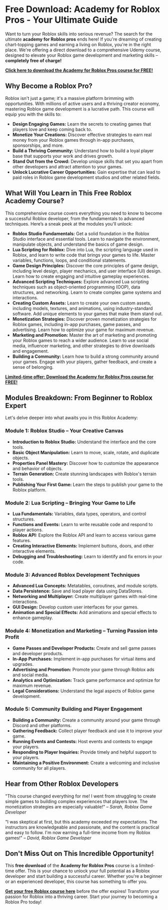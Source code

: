 # Free Download: Academy for Roblox Pros - Your Ultimate Guide

Want to turn your Roblox skills into serious revenue? The search for the ultimate **academy for Roblox pros** ends here! If you're dreaming of creating chart-topping games and earning a living on Roblox, you're in the right place. We're offering a direct download to a comprehensive Udemy course, designed to elevate your Roblox game development and marketing skills – **completely free of charge!**

[**Click here to download the Academy for Roblox Pros course for FREE!**](https://udemywork.com/academy-for-roblox-pros)

## Why Become a Roblox Pro?

Roblox isn't just a game; it's a massive platform brimming with opportunities. With millions of active users and a thriving creator economy, mastering Roblox game development is a lucrative path. This course will equip you with the skills to:

*   **Design Engaging Games:** Learn the secrets to creating games that players love and keep coming back to.
*   **Monetize Your Creations:** Discover effective strategies to earn real money from your Roblox games through in-app purchases, sponsorships, and more.
*   **Build a Thriving Community:** Understand how to build a loyal player base that supports your work and drives growth.
*   **Stand Out from the Crowd:** Develop unique skills that set you apart from other developers and attract attention to your games.
*   **Unlock Lucrative Career Opportunities:** Gain expertise that can lead to paid roles in Roblox game development studios and other related fields.

## What Will You Learn in This Free Roblox Academy Course?

This comprehensive course covers everything you need to know to become a successful Roblox developer, from the fundamentals to advanced techniques. Here’s a sneak peek at the modules you'll unlock:

*   **Roblox Studio Fundamentals:** Get a solid foundation in the Roblox Studio interface and essential tools. Learn to navigate the environment, manipulate objects, and understand the basics of game design.
*   **Lua Scripting for Roblox:** Dive into Lua, the scripting language used in Roblox, and learn to write code that brings your games to life. Master variables, functions, loops, and conditional statements.
*   **Game Design Principles:** Discover the core principles of game design, including level design, player mechanics, and user interface (UI) design. Learn how to create engaging and intuitive gameplay experiences.
*   **Advanced Scripting Techniques:** Explore advanced Lua scripting techniques such as object-oriented programming (OOP), data structures, and networking. Learn to create complex game systems and interactions.
*   **Creating Custom Assets:** Learn to create your own custom assets, including models, textures, and animations, using industry-standard software. Add unique elements to your games that make them stand out.
*   **Monetization Strategies:** Discover proven monetization strategies for Roblox games, including in-app purchases, game passes, and advertising. Learn how to optimize your game for maximum revenue.
*   **Marketing and Promotion:** Master the art of marketing and promoting your Roblox games to reach a wider audience. Learn to use social media, influencer marketing, and other strategies to drive downloads and engagement.
*   **Building a Community:** Learn how to build a strong community around your games. Engage with your players, gather feedback, and create a sense of belonging.

[**Limited-time offer: Download the Academy for Roblox Pros course for FREE!**](https://udemywork.com/academy-for-roblox-pros)

## Modules Breakdown: From Beginner to Roblox Expert

Let's delve deeper into what awaits you in this Roblox Academy:

### Module 1: Roblox Studio – Your Creative Canvas

*   **Introduction to Roblox Studio:** Understand the interface and the core tools.
*   **Basic Object Manipulation:** Learn to move, scale, rotate, and duplicate objects.
*   **Properties Panel Mastery:** Discover how to customize the appearance and behavior of objects.
*   **Terrain Generation:** Create stunning landscapes with Roblox's terrain tools.
*   **Publishing Your First Game:** Learn the steps to publish your game to the Roblox platform.

### Module 2: Lua Scripting – Bringing Your Game to Life

*   **Lua Fundamentals:** Variables, data types, operators, and control structures.
*   **Functions and Events:** Learn to write reusable code and respond to player actions.
*   **Roblox API:** Explore the Roblox API and learn to access various game features.
*   **Creating Interactive Elements:** Implement buttons, doors, and other interactive elements.
*   **Debugging and Troubleshooting:** Learn to identify and fix errors in your code.

### Module 3: Advanced Roblox Development Techniques

*   **Advanced Lua Concepts:** Metatables, coroutines, and module scripts.
*   **Data Persistence:** Save and load player data using DataStores.
*   **Networking and Multiplayer:** Create multiplayer games with real-time interactions.
*   **GUI Design:** Develop custom user interfaces for your games.
*   **Animation and Special Effects:** Add animations and special effects to enhance gameplay.

### Module 4: Monetization and Marketing – Turning Passion into Profit

*   **Game Passes and Developer Products:** Create and sell game passes and developer products.
*   **In-App Purchases:** Implement in-app purchases for virtual items and upgrades.
*   **Advertising and Promotion:** Promote your game through Roblox ads and social media.
*   **Analytics and Optimization:** Track game performance and optimize for maximum revenue.
*   **Legal Considerations:** Understand the legal aspects of Roblox game development.

### Module 5: Community Building and Player Engagement

*   **Building a Community:** Create a community around your game through Discord and other platforms.
*   **Gathering Feedback:** Collect player feedback and use it to improve your game.
*   **Running Events and Contests:** Host events and contests to engage your players.
*   **Responding to Player Inquiries:** Provide timely and helpful support to your players.
*   **Maintaining a Positive Environment:** Create a welcoming and inclusive community for all players.

## Hear from Other Roblox Developers

"This course changed everything for me! I went from struggling to create simple games to building complex experiences that players love. The monetization strategies are especially valuable!" – *Sarah, Roblox Game Developer*

"I was skeptical at first, but this academy exceeded my expectations. The instructors are knowledgeable and passionate, and the content is practical and easy to follow. I'm now earning a full-time income from my Roblox games!" – *David, Roblox Game Developer*

## Don't Miss Out on This Incredible Opportunity!

This **free download** of the **Academy for Roblox Pros** course is a limited-time offer. This is your chance to unlock your full potential as a Roblox developer and start building a successful career. Whether you're a beginner or an experienced developer, this course has something to offer you.

**[Get your free Roblox course here](https://udemywork.com/academy-for-roblox-pros)** before the offer expires! Transform your passion for Roblox into a thriving career. Start your journey to becoming a Roblox Pro today!
